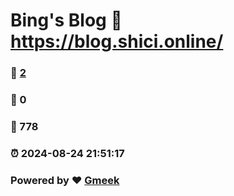 # Bing's Blog :link: https://blog.shici.online/ 
### :page_facing_up: [2](https://blog.shici.online//tag.html) 
### :speech_balloon: 0 
### :hibiscus: 778 
### :alarm_clock: 2024-08-24 21:51:17 
### Powered by :heart: [Gmeek](https://github.com/Meekdai/Gmeek)
